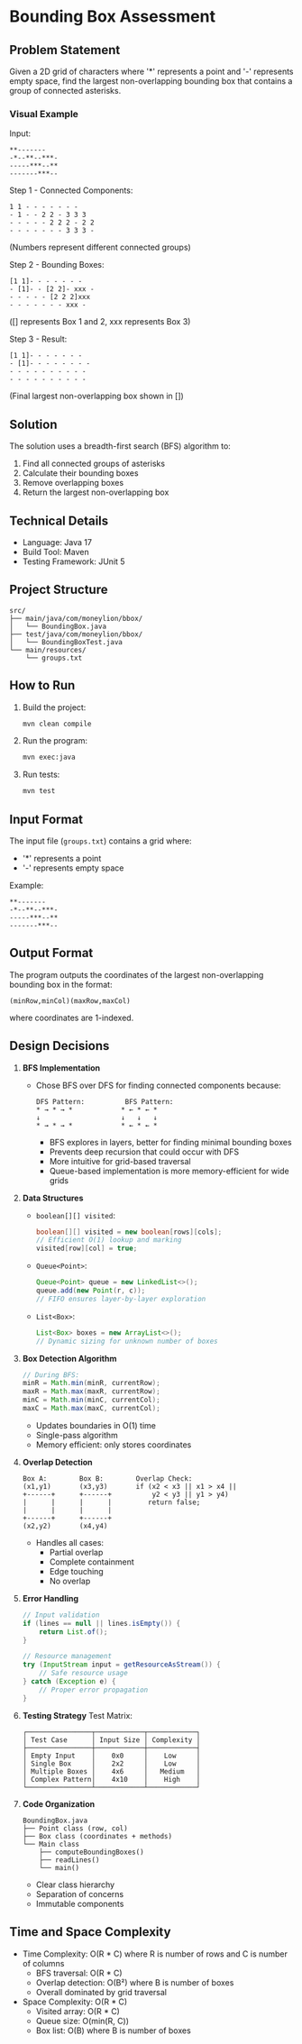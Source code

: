 # Bounding Box Assessment

## Problem Statement
Given a 2D grid of characters where '*' represents a point and '-' represents empty space, find the largest non-overlapping bounding box that contains a group of connected asterisks.

### Visual Example
Input:
```
**-------
-*--**--***-
-----***--**
-------***--
```

Step 1 - Connected Components:
```
1 1 - - - - - - -
- 1 - - 2 2 - 3 3 3
- - - - - 2 2 2 - 2 2
- - - - - - - 3 3 3 -
```
(Numbers represent different connected groups)

Step 2 - Bounding Boxes:
```
[1 1]- - - - - - -
- [1]- - [2 2]- xxx -
- - - - - [2 2 2]xxx
- - - - - - - xxx -
```
([] represents Box 1 and 2, xxx represents Box 3)

Step 3 - Result:
```
[1 1]- - - - - - -
- [1]- - - - - - - -
- - - - - - - - - -
- - - - - - - - - -
```
(Final largest non-overlapping box shown in [])

## Solution
The solution uses a breadth-first search (BFS) algorithm to:
1. Find all connected groups of asterisks
2. Calculate their bounding boxes
3. Remove overlapping boxes
4. Return the largest non-overlapping box

## Technical Details
- Language: Java 17
- Build Tool: Maven
- Testing Framework: JUnit 5

## Project Structure
```
src/
├── main/java/com/moneylion/bbox/
│   └── BoundingBox.java
├── test/java/com/moneylion/bbox/
│   └── BoundingBoxTest.java
└── main/resources/
    └── groups.txt
```

## How to Run
1. Build the project:
   ```bash
   mvn clean compile
   ```

2. Run the program:
   ```bash
   mvn exec:java
   ```

3. Run tests:
   ```bash
   mvn test
   ```

## Input Format
The input file (`groups.txt`) contains a grid where:
- '*' represents a point
- '-' represents empty space

Example:
```
**-------
-*--**--***-
-----***--**
-------***--
```

## Output Format
The program outputs the coordinates of the largest non-overlapping bounding box in the format:
```
(minRow,minCol)(maxRow,maxCol)
```
where coordinates are 1-indexed.

## Design Decisions

1. **BFS Implementation**
   - Chose BFS over DFS for finding connected components because:
     ```
     DFS Pattern:          BFS Pattern:
     * → * → *            * ← * ← *
     ↓                    ↓   ↓   ↓
     * → * → *            * ← * ← *
     ```
     - BFS explores in layers, better for finding minimal bounding boxes
     - Prevents deep recursion that could occur with DFS
     - More intuitive for grid-based traversal
     - Queue-based implementation is more memory-efficient for wide grids

2. **Data Structures**
   - `boolean[][] visited`: 
     ```java
     boolean[][] visited = new boolean[rows][cols];
     // Efficient O(1) lookup and marking
     visited[row][col] = true;
     ```
   - `Queue<Point>`: 
     ```java
     Queue<Point> queue = new LinkedList<>();
     queue.add(new Point(r, c));
     // FIFO ensures layer-by-layer exploration
     ```
   - `List<Box>`: 
     ```java
     List<Box> boxes = new ArrayList<>();
     // Dynamic sizing for unknown number of boxes
     ```

3. **Box Detection Algorithm**
   ```java
   // During BFS:
   minR = Math.min(minR, currentRow);
   maxR = Math.max(maxR, currentRow);
   minC = Math.min(minC, currentCol);
   maxC = Math.max(maxC, currentCol);
   ```
   - Updates boundaries in O(1) time
   - Single-pass algorithm
   - Memory efficient: only stores coordinates

4. **Overlap Detection**
   ```
   Box A:        Box B:        Overlap Check:
   (x1,y1)       (x3,y3)       if (x2 < x3 || x1 > x4 ||
   +------+      +------+          y2 < y3 || y1 > y4)
   |      |      |      |         return false;
   |      |      |      |
   +------+      +------+
   (x2,y2)       (x4,y4)
   ```
   - Handles all cases:
     - Partial overlap
     - Complete containment
     - Edge touching
     - No overlap

5. **Error Handling**
   ```java
   // Input validation
   if (lines == null || lines.isEmpty()) {
       return List.of();
   }
   
   // Resource management
   try (InputStream input = getResourceAsStream()) {
       // Safe resource usage
   } catch (Exception e) {
       // Proper error propagation
   }
   ```

6. **Testing Strategy**
   Test Matrix:
   ```
   ┌────────────────┬────────────┬────────────┐
   │ Test Case      │ Input Size │ Complexity │
   ├────────────────┼────────────┼────────────┤
   │ Empty Input    │    0x0     │    Low     │
   │ Single Box     │    2x2     │    Low     │
   │ Multiple Boxes │    4x6     │   Medium   │
   │ Complex Pattern│    4x10    │    High    │
   └────────────────┴────────────┴────────────┘
   ```

7. **Code Organization**
   ```
   BoundingBox.java
   ├── Point class (row, col)
   ├── Box class (coordinates + methods)
   └── Main class
       ├── computeBoundingBoxes()
       ├── readLines()
       └── main()
   ```
   - Clear class hierarchy
   - Separation of concerns
   - Immutable components

## Time and Space Complexity
- Time Complexity: O(R * C) where R is number of rows and C is number of columns
  - BFS traversal: O(R * C)
  - Overlap detection: O(B²) where B is number of boxes
  - Overall dominated by grid traversal
- Space Complexity: O(R * C)
  - Visited array: O(R * C)
  - Queue size: O(min(R, C))
  - Box list: O(B) where B is number of boxes 